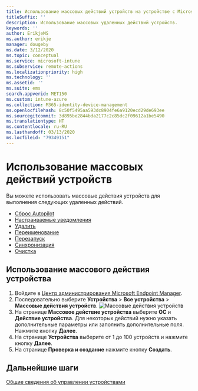 ```yaml
---
title: Использование массовых действий устройств на устройстве с Microsoft Intune.
titleSuffix: ''
description: Использование массовых удаленных действий устройств.
keywords: ''
author: ErikjeMS
ms.author: erikje
manager: dougeby
ms.date: 3/12/2020
ms.topic: conceptual
ms.service: microsoft-intune
ms.subservice: remote-actions
ms.localizationpriority: high
ms.technology: ''
ms.assetid: ''
ms.suite: ems
search.appverid: MET150
ms.custom: intune-azure
ms.collection: M365-identity-device-management
ms.openlocfilehash: 8c50f5495aa593dc8904fe6a9120ecd29de693ee
ms.sourcegitcommit: 3d895be2844bda2177c2c85dc2f09612a1be5490
ms.translationtype: HT
ms.contentlocale: ru-RU
ms.lasthandoff: 03/13/2020
ms.locfileid: "79349151"
---
```

# <a name="use-bulk-device-actions"></a>Использование массовых действий устройств

Вы можете использовать массовые действия устройств для выполнения следующих удаленных действий.
- [Сброс Autopilot](https://docs.microsoft.com/windows/deployment/windows-autopilot/windows-autopilot-reset#reset-devices-with-remote-windows-autopilot-reset)
- [Настраиваемые уведомления](custom-notifications.md#send-a-custom-notification-to-a-single-device)
- [Удалить](devices-wipe.md#delete-devices-from-the-intune-portal)
- [Переименование](device-rename.md)
- [Перезапуск](device-restart.md)
- [Синхронизация](device-sync.md)
- [Очистка](devices-wipe.md#wipe)

## <a name="use-a-bulk-device-action"></a>Использование массового действия устройства

1. Войдите в [Центр администрирования Microsoft Endpoint Manager](https://go.microsoft.com/fwlink/?linkid=2109431).
2. Последовательно выберите **Устройства** > **Все устройства** > **Массовые действия устройств**.
![Массовые действия устройств](./media/bulk-device-actions/bulk-device-actions.png)
3. На странице **Массовое действие устройства** выберите **ОС** и **Действие устройства**. Для некоторых действий нужно указать дополнительные параметры или заполнить дополнительные поля. Нажмите кнопку **Далее**.
4. На странице **Устройства** выберите от 1 до 100 устройств и нажмите кнопку **Далее**.
5. На странице **Проверка и создание** нажмите кнопку **Создать**.

## <a name="next-steps"></a>Дальнейшие шаги
[Общие сведения об управлении устройствами](device-management.md)
